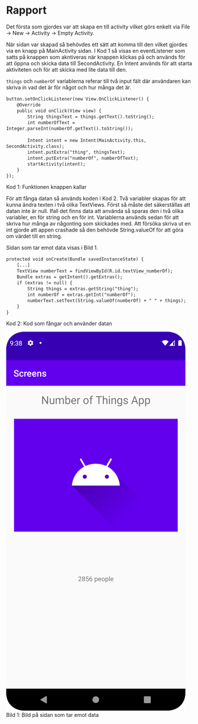 # Rapport
Det första som gjordes var att skapa en till activity vilket görs enkelt via File -> New -> 
Activity -> Empty Activity.

När sidan var skapad så behövdes ett sätt att komma till den vilket gjordes via en knapp på 
MainActivity sidan. I Kod 1 så visas en eventListener som satts på knappen som akntiveras när 
knappen klickas på och används för att öppna och skicka data till SecondActivity. 
En Intent används för att starta aktiviteten och för att skicka med lite data till den.

``things`` och ``numberOf`` variablerna referar till två input fält där användaren kan skriva
in vad det är för något och hur många det är.

```
button.setOnClickListener(new View.OnClickListener() {
    @Override
    public void onClick(View view) {
        String thingsText = things.getText().toString();
        int numberOfText = Integer.parseInt(numberOf.getText().toString());

        Intent intent = new Intent(MainActivity.this, SecondActivity.class);
        intent.putExtra("thing", thingsText);
        intent.putExtra("numberOf", numberOfText);
        startActivity(intent);
    }
});
```
Kod 1: Funktionen knappen kallar

För att fånga datan så används koden i Kod 2. Två variabler skapas för att kunna ändra texten 
i två olika TextViews. Först så måste det säkerställas att datan inte är null. Ifall det finns data
att använda så sparas den i två olika variabler, en för string och en för int. Variablerna används
sedan för att skriva hur många av någonting som skickades med. Att försöka skriva ut en int
gjorde att appen crashade så den behövde String.valueOf för att göra om värdet till en string.

Sidan som tar emot data visas i Bild 1.

```
protected void onCreate(Bundle savedInstanceState) {
    [...]
    TextView numberText = findViewById(R.id.textView_numberOf);
    Bundle extras = getIntent().getExtras();
    if (extras != null) {
        String things = extras.getString("thing");
        int numberOf = extras.getInt("numberOf");
        numberText.setText(String.valueOf(numberOf) + " " + things);
    }
}
```
Kod 2: Kod som fångar och använder datan

![](img.png)
Bild 1: Bild på sidan som tar emot data